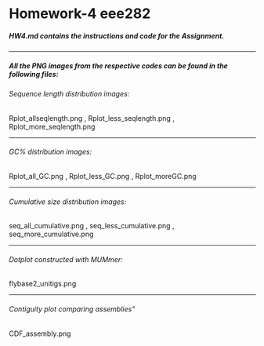 # Homework-4 eee282
##### HW4.md contains the  instructions and code for the Assignment.
***
##### All the PNG images from the respective codes can be found in the following files: 
###### Sequence length distribution images:
Rplot_allseqlength.png ,
Rplot_less_seqlength.png ,
Rplot_more_seqlength.png
***
###### GC% distribution images:
Rplot_all_GC.png ,
Rplot_less_GC.png ,
Rplot_moreGC.png
***
###### Cumulative size distribution images:
seq_all_cumulative.png ,
seq_less_cumulative.png ,
seq_more_cumulative.png
***
###### Dotplot constructed with MUMmer:

flybase2_unitigs.png
***
###### Contiguity plot comparing assemblies"
CDF_assembly.png

